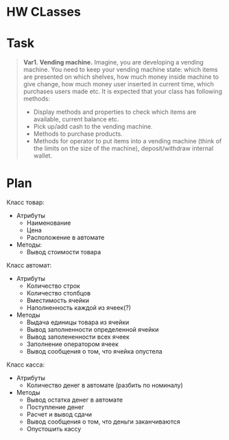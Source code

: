 # HW CLasses

# Task

> **Var1. Vending machine.** Imagine, you are developing a vending machine. You need to keep your vending machine state: which items are presented on which shelves, how much money inside machine to give change, how much money user inserted in current time, which purchases users made etc. It is expected that your class has following methods:
> 
> - Display methods and properties to check which items are available, current balance etc.
> - Pick up/add cash to the vending machine.
> - Methods to purchase products.
> - Methods for operator to put items into a vending machine (think of the limits on the size of the machine), deposit/withdraw internal wallet.

# Plan

Класс товар:

- Атрибуты
    - Наименование
    - Цена
    - Расположение в автомате
- Методы:
    - Вывод стоимости товара

Класс автомат:

- Атрибуты
    - Количество строк
    - Количество столбцов
    - Вместимость ячейки
    - Наполненность каждой из ячеек(?)
- Методы
    - Выдача единицы товара из ячейки
    - Вывод заполненности определенной ячейки
    - Вывод заполененности всех ячеек
    - Заполнение оператором ячеек
    - Вывод сообщения о том, что ячейка опустела

Класс касса:

- Атрибуты
    - Количество денег в автомате (разбить по номиналу)
- Методы
    - Вывод остатка денег в автомате
    - Поступление денег
    - Расчет и вывод сдачи
    - Вывод сообщения о том, что деньги заканчиваются
    - Опустошить кассу